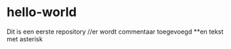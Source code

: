 # hello-world
Dit is een eerste repository
//er wordt commentaar toegevoegd
**en tekst met asterisk
